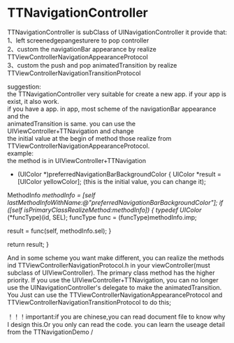 # TTNavigationController


 TTNavigationController is subClass of UINavigationController
 it provide that:<br/>
 1、left screenedgepangesturere to pop controller<br/>
 2、custom the navigationBar appearance by realize TTViewControllerNavigationAppearanceProtocol<br/>
 3、custom the push and pop animatedTransition by realize TTViewControllerNavigationTransitionProtocol<br/>

 suggestion:<br/>
 the TTNavigationController very suitable for create a new app. if your app is exist, it also work.<br/>
 if you have a app. in app, most scheme of the navigationBar appearance and the <br/>
 animatedTransition is same. you can use the UIViewController+TTNavigation and change<br/>
 the initial value at the begin of method those realize from TTViewControllerNavigationAppearanceProtocol.<br/>
 example: <br/>
 the method is in UIViewController+TTNavigation
- (UIColor *)preferredNavigationBarBackgroundColor
{
UIColor *result = [UIColor yellowColor]; (this is the initial value, you can change it);

MethodInfo *methodInfo = [self lastMethodInfoWithName:@"preferredNavigationBarBackgroundColor"];
if ([self isPrimaryClassRealizeMethod:methodInfo])
{
typedef UIColor* (*funcType)(id, SEL);
funcType func = (funcType)methodInfo.imp;

result = func(self, methodInfo.sel);
}

return result;
}


 And in some scheme you want make different, you can realize the methods ind TTViewControllerNavigationProtocol.h
 in your viewController(must subclass of UIViewController). The primary class method has
 the higher priority.
 If you use the UIViewController+TTNavigation, you can no longer use the 
 UINavigationController's delegate to make the animatedTransition. You Just can use the
 TTViewControllerNavigationAppearanceProtocol and TTViewControllerNavigationTransitionProtocol to do this;

 ！！！important:if you are chinese,you can read document file to know why I design this.Or you only can read the code.
 you can learn the useage detail from the TTNavigationDemo
/
